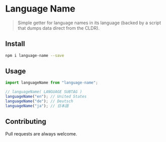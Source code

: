 # Language Name
> Simple getter for language names in its language (backed by a script that dumps data direct from the CLDR).

## Install

```bash
npm i language-name --save
```

## Usage

```js
import languageName from "language-name";

// languageName( LANGUAGE SUBTAG )
languageName("en"); // United States
languageName("de"); // Deutsch
languageName("ja"); // 日本語
```

## Contributing

Pull requests are always welcome.
